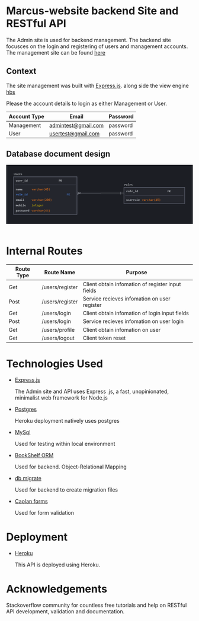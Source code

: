 #  Marcus-website backend Site and RESTful API

The Admin site is used for backend management. The backend site focusces on the login and registering of users and management accounts. The management site can be found [here](https://marcus-login.herokuapp.com/)

## Context

The site management was built with [Express.js](https://expressjs.com/). along side the view engine [hbs](https://www.npmjs.com/package/hbs)

Please the account details to login as either Management or User.

Account Type | Email | Password
------------ | ------------- | -------------
Management | admintest@gmail.com | password
User | usertest@gmail.com | password

## Database document design

<img src='public/images/er-sql.png' style='display:block'><br>

# Internal Routes

Route Type | Route Name | Purpose
------------ | ------------- | -------------
Get | /users/register | Client obtain infomation of register input fields
Post | /users/register | Service recieves infomation on user register
Get | /users/login | Client obtain infomation of login input fields
Post | /users/login | Service recieves infomation on user login
Get | /users/profile | Client obtain infomation on user
Get | /users/logout | Client token reset


# Technologies Used

- [Express.js](https://expressjs.com/)

  The Admin site and API uses Express .js, a fast, unopinionated, minimalist web framework for Node.js

- [Postgres](https://www.postgresql.org/)

  Heroku deployment natively uses postgres

- [MySql](https://www.mysql.com/)

  Used for testing within local environment

- [BookShelf ORM](https://bookshelfjs.org/)

  Used for backend. Object-Relational Mapping

- [db migrate](https://www.npmjs.com/package/db-migrate)

  Used for backend to create migration files 

- [Caolan forms](https://github.com/caolan/forms)

  Used for form validation

# Deployment

- [Heroku](https://dashboard.heroku.com/)

  This API is deployed using Heroku.

# Acknowledgements

Stackoverflow community for countless free tutorials and help on RESTful API development, validation and documentation.